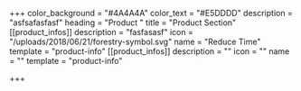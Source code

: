 +++
color_background = "#4A4A4A"
color_text = "#E5DDDD"
description = "asfsafasfasf"
heading = "Product "
title = "Product Section"
[[product_infos]]
description = "fasfasasf"
icon = "/uploads/2018/06/21/forestry-symbol.svg"
name = "Reduce Time"
template = "product-info"
[[product_infos]]
description = ""
icon = ""
name = ""
template = "product-info"

+++
